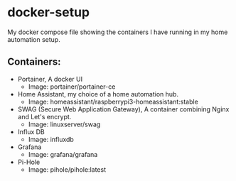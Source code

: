 # docker-setup
My docker compose file showing the containers I have running in my home automation setup.

## Containers:
* Portainer, A docker UI
  * Image: portainer/portainer-ce
* Home Assistant, my choice of a home automation hub. 
  * Image: homeassistant/raspberrypi3-homeassistant:stable
* SWAG (Secure Web Application Gateway), A container combining Nginx and Let's encrypt. 
  * Image: linuxserver/swag
* Influx DB
  * Image: influxdb
* Grafana
  * Image: grafana/grafana
* Pi-Hole
  * Image: pihole/pihole:latest